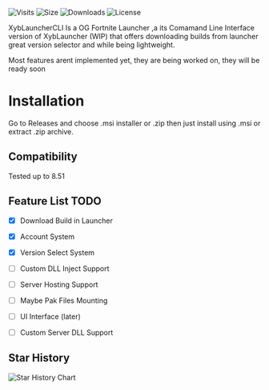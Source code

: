 ![Visits](https://komarev.com/ghpvc/?username=BeRightBack0&style=for-the-badge)
![Size](https://img.shields.io/github/repo-size/BeRightBack0/XybLauncherCLI)
![Downloads](https://img.shields.io/github/downloads/BeRightBack0/XybLauncherCLI/total)
![License](https://img.shields.io/github/license/BeRightBack0/XybLauncherCLI)


XybLauncherCLI Is a OG Fortnite Launcher ,a its Comamand Line Interface version of XybLauncher (WIP) that offers downloading builds from launcher great version selector and while being lightweight.

Most features arent implemented yet, they are being worked on, they will be ready soon



# Installation
Go to Releases and choose .msi installer or .zip 
then just install using .msi or extract .zip archive.



## Compatibility
Tested up to 8.51


## Feature List TODO
- [x] Download Build in Launcher
- [x] Account System
- [x] Version Select System
- [ ] Custom DLL Inject Support
- [ ] Server Hosting Support
- [ ] Maybe Pak Files Mounting
- [ ] UI Interface (later)
- [ ] Custom Server DLL Support


## Star History

![Star History Chart](https://api.star-history.com/svg?repos=BeRightBack0/XybLauncherCLI&type=Date)
